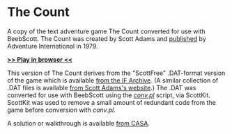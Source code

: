 # The Count

A copy of the text adventure game The Count converted for use with BeebScott. The Count was created by Scott Adams and [published](https://en.wikipedia.org/wiki/List_of_Scott_Adams_Adventure_video_games) by Adventure International in 1979.

[**>> Play in browser <<**](http://bbcmicro.co.uk//jsbeeb/play.php?autoboot&disc=https://raw.githubusercontent.com/ahope1/BeebScott/main/games/ScottAdams/05%20The%20Count/adv05-count.ssd&cpuMultiplier=2)

This version of The Count derives from the "ScottFree" .DAT-format version of the game which is available [from the IF Archive](https://www.ifarchive.org/indexes/if-archive/scott-adams/games/scottfree/). (A similar collection of .DAT files is available [from Scott Adams's website](https://www.msadams.com/downloads.htm).) The .DAT was converted for use with BeebScott using the [*conv.pl*](https://github.com/ahope1/BeebScott/tree/main/conv.pl) script, via ScottKit. ScottKit was used to remove a small amount of redundant code from the game before conversion with *conv.pl*. 

A solution or walkthrough is available [from CASA](http://www.solutionarchive.com/game/id%2C95/Count%2C+The.html).

